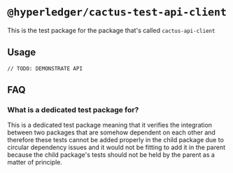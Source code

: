 # `@hyperledger/cactus-test-api-client`

This is the test package for the package that's called `cactus-api-client`

## Usage

```
// TODO: DEMONSTRATE API
```

## FAQ

### **What is a dedicated test package for?**

This is a dedicated test package meaning that it verifies the integration between two packages that are somehow dependent on each other and therefore these tests cannot be added properly in the child package due to circular dependency issues and it would not be fitting to add it in the parent because the child package's tests should not be held by the parent as a matter of principle.
